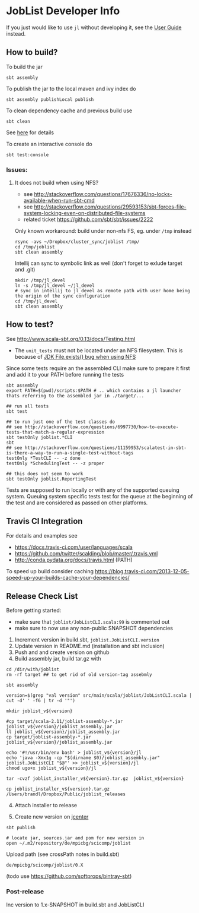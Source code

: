 # JobList Developer Info

If you just would like to use `jl` without developing it, see the [User Guide](./user_guide.md) instead.


## How to build?


To build the jar
```
sbt assembly
```

To publish the jar to the local maven and ivy index do
```
sbt assembly publishLocal publish
```

To clean dependency cache and previous build use
```
sbt clean
```
See [here](http://stackoverflow.com/questions/17190755/why-sbt-runs-dependency-resolution-every-time-after-clean) for details

To create an interactive console do
```
sbt test:console
```

### Issues:

1) It does not build when using NFS?

    * see http://stackoverflow.com/questions/17676336/no-locks-available-when-run-sbt-cmd
    * see http://stackoverflow.com/questions/29593153/sbt-forces-file-system-locking-even-on-distributed-file-systems
    * related ticket https://github.com/sbt/sbt/issues/2222

    Only known workaround: build under non-nfs FS, eg. under `/tmp` instead
    ```
    rsync -avs ~/Dropbox/cluster_sync/joblist /tmp/
    cd /tmp/joblist
    sbt clean assembly
    ```

    Intellij can sync to symbolic link as well (don't forget to exlude target and .git)
    ```
    mkdir /tmp/jl_devel
    ln -s /tmp/jl_devel ~/jl_devel
    # sync in intellij to jl_devel as remote path with user home being the origin of the sync configuration
    cd /tmp/jl_devel
    sbt clean assembly
    ```

## How to test?

See http://www.scala-sbt.org/0.13/docs/Testing.html

* The `unit_tests` must not be located under an NFS filesystem. This is because of [JDK File.exists() bug when using NFS](http://stackoverflow.com/questions/3833127/alternative-to-file-exists-in-java)

Since some tests require an the assembled CLI make sure to prepare it first and add it to your PATH before running the
tests
```
sbt assembly
export PATH=$(pwd)/scripts:$PATH # .. which contains a jl launcher thats referring to the assembled jar in ./target/...

## run all tests
sbt test

## to run just one of the test classes do
## see http://stackoverflow.com/questions/6997730/how-to-execute-tests-that-match-a-regular-expression
sbt testOnly joblist.*CLI
sbt
## see http://stackoverflow.com/questions/11159953/scalatest-in-sbt-is-there-a-way-to-run-a-single-test-without-tags
testOnly *TestCLI -- -z done
testOnly *SchedulingTest -- -z proper

## this does not seem to work
sbt testOnly joblist.ReportingTest

```
Tests are supposed to run locally or with any of the supported queuing system. Queuing system specific tests test for
the queue at the beginning of the test and are considered as passed on other platforms.

## Travis CI Integration

For details and examples see
* https://docs.travis-ci.com/user/languages/scala
* https://github.com/twitter/scalding/blob/master/.travis.yml
* http://conda.pydata.org/docs/travis.html (PATH)

To speed up build consider caching
https://blog.travis-ci.com/2013-12-05-speed-up-your-builds-cache-your-dependencies/


## Release Check List

Before getting started:
* make sure that `joblist/JobListCLI.scala:99` is commented out
* make sure to now use any non-public SNAPSHOT dependencies


1) Increment version in build.sbt, `joblist.JobListCLI.version`
2) Update version in README.md (installation and sbt inclusion)
2) Push and and create version on github
3) Build assembly jar, build tar.gz with
```
cd /dir/with/joblist
rm -rf target ## to get rid of old version-tag assebmly

sbt assembly

version=$(grep "val version" src/main/scala/joblist/JobListCLI.scala | cut -d' ' -f6 | tr -d '"')

mkdir joblist_v${version}

#cp target/scala-2.11/joblist-assembly-*.jar joblist_v${version}/joblist_assembly.jar
ll joblist_v${version}/joblist_assembly.jar
cp target/joblist-assembly-*.jar joblist_v${version}/joblist_assembly.jar

echo '#!/usr/bin/env bash' > joblist_v${version}/jl
echo 'java -Xmx1g -cp "$(dirname $0)/joblist_assembly.jar" joblist.JobListCLI "$@"' >> joblist_v${version}/jl
chmod ugo+x joblist_v${version}/jl

tar -cvzf joblist_installer_v${version}.tar.gz  joblist_v${version}

cp joblist_installer_v${version}.tar.gz /Users/brandl/Dropbox/Public/joblist_releases
```
4) Attach installer to release

5) Create new version on [jcenter](https://bintray.com/holgerbrandl/mpicbg-scicomp/joblist/view`
)
```
sbt publish

# locate jar, sources.jar and pom for new version in
open ~/.m2/repository/de/mpicbg/scicomp/joblist
```

Upload path (see crossPath notes in build.sbt)
```
de/mpicbg/scicomp/joblist/0.X
```
(todo use https://github.com/softprops/bintray-sbt)

### Post-release

Inc version to 1.x-SNAPSHOT in build.sbt and JobListCLI
